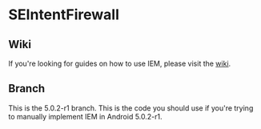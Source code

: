 SEIntentFirewall
================

Wiki
----

If you're looking for guides on how to use IEM, please visit the [wiki](https://bitbucket.org/carter-yagemann/intentio-ex-machina/wiki/).

Branch
------

This is the 5.0.2-r1 branch. This is the code you should use if you're trying to manually implement IEM in Android 5.0.2-r1.